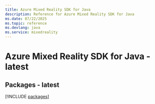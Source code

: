 ```yaml
---
title: Azure Mixed Reality SDK for Java
description: Reference for Azure Mixed Reality SDK for Java
ms.date: 07/22/2025
ms.topic: reference
ms.devlang: java
ms.service: mixedreality
---
```

# Azure Mixed Reality SDK for Java - latest
## Packages - latest
[!INCLUDE [packages](mixed-reality-index.md)]